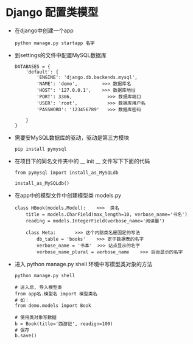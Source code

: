 # Django 配置类模型

- 在django中创建一个app

  ```
  python manage.py startapp 名字
  ```



- 到settings的文件中配置MySQL数据库

  ```
  DATABASES = {
      'default': {
          'ENGINE': 'django.db.backends.mysql',
          'NAME': 'demo',         >>> 数据库名
          'HOST': '127.0.0.1',    >>> 数据库地址
          'PORT': 3306,  			>>> 数据库端口
          'USER': 'root',			>>> 数据库用户名
          'PASSWORD': '123456789'	>>> 数据库密码
  
      }
  }
  ```



- 需要安MySQL数据库的驱动，驱动是第三方模块

  ```
  pip install pymysql
  ```



- 在项目下的同名文件夹中的 __ init __ 文件写下下面的代码

  ```
  from pymysql import install_as_MySQLdb
  
  install_as_MySQLdb()
  ```



- 在app中的模型文件中创建模型类 models.py

  ```
  class HBook(models.Model):    >>>  类名
      title = models.CharField(max_length=10, verbose_name='书名')
      reading = models.IntegerField(verbose_name='阅读量')
  
      class Meta:       >>> 这个内部类名是固定的写法
          db_table = 'books'    >>> 定于数据表的名字
          verbose_name = '书本'  >>> 站点显示的名字
          verbose_name_plural = verbose_name    >>> 后台显示的名字
  ```



- 进入 python manage.py shell 环境中写模型类对象的方法

  ```
  python manage.py shell
  
  # 进入后, 导入模型类
  from app名.模型名 import 模型类名
  # 如：
  from demo.models import Book
  
  # 使用类对象写数据
  b = Book(title='西游记', readign=100)
  # 保存
  b.save()
  ```

  